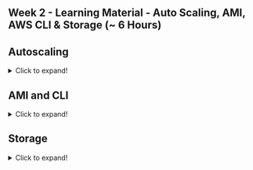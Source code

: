 ## Week 2 - Learning Material - Auto Scaling, AMI, AWS CLI & Storage (~ 6 Hours)

## Autoscaling
 <details>
  <summary>Click to expand!</summary>

### Module 7a - Auto scaling principles (~10mins)
### Module 7b - Launch Templates (~30mins)
* User Data
```
#!/bin/bash
apt update -y
apt install apache2 -y
service apache2 start
IP_ADDR=${curl http://169.254.169.254/latest/meta-data/public-ipv4}
echo "Auto scale instance "$IP_ADDR > /var/www/html/index.htm
echo "ok" > /var/www/html/health.htm
```

### Module 7c - Auto scaling group Part1 (~20mins)
### Module 7d - Auto scaling group Part2 (~20mins)
### Module 7e - Auto scaling group Part3 (~30mins)
### Module 7f - Self healing (~5mins)
### Module 7g - Cleanup
### Module 7h - Auto Scaling [Old UI] (~1hr)

</details>
</details>

## AMI and CLI
<details>
  <summary>Click to expand!</summary>

### Module 8 - Amazon Machine Image or AMI (~15mins)
### Module 9 - AWS Command Line Interface (~40mins)
</details>

## Storage
<details>
  <summary>Click to expand!</summary>

### Module 10 - Forms of Storage on Cloud(~15mins)
* **Instance Storage** - Native storage internal to **EC2**
* **Block Storage** aka **EBS** 
* **File System** 
* **Object Based Storage**
### Module 11 - Elastic Block Storage - EBS(~30mins)
* One to one mapping to EC2
* Same AZ as EC2 machine 
* Fixed size

![image](https://user-images.githubusercontent.com/4485129/114986596-cff0d900-9eb1-11eb-9973-a17663d0408f.png)

```
PS D:\Cloud\Projects\Project1> aws ebs start-snapshot --volume-size 100000

An error occurred (ValidationException) when calling the StartSnapshot operation: Invalid volume size: 100000
PS D:\Cloud\Projects\Project1> aws ebs start-snapshot --volume-size 10    
{
    "SnapshotId": "snap-049409d3d1e98658a",
    "OwnerId": "689161371202",
    "Status": "pending",
    "StartTime": "2021-04-16T13:23:02.442000+05:30",
    "VolumeSize": 10,
    "BlockSize": 524288
}

PS D:\Cloud\Projects\Project1>                                            
```
![image](https://user-images.githubusercontent.com/4485129/114991547-522fcc00-9eb7-11eb-80e5-0aa0f148ff07.png)


### Module 12 - Elastic File System(~15mins)
* One to many mapping with EC2
* Elastic Size i.e. expanding
* Can be Mounted on multiple EC2 machines in read write mode. 
### Module 13 - Object Storage - Simple Storage Service(~1hr15mins)
* Drop file to S3
* API available to access files stored on S3
* 
![image](https://user-images.githubusercontent.com/4485129/114984841-c0709080-9eaf-11eb-93fe-e2a2b280bbea.png)

### S3 Reference
<details>
 
[DIY _ Mounting S3 on local filesystem using S3FS-FUSE .pdf](https://github.com/risarora/Greatlake-ccp/files/6279920/DIY._.Mounting.S3.on.local.filesystem.using.S3FS-FUSE.pdf)

#### S3 Transition options

<details>
You can add rules in an S3 Lifecycle configuration to tell Amazon S3 to transition objects to another Amazon S3 storage class. For example:

When you know that objects are infrequently accessed, you might transition them to the S3 Standard-IA storage class.

You might want to archive objects that you don't need to access in real time to the S3 Glacier storage class.

In an S3 Lifecycle configuration, you can define rules to transition objects from one storage class to another to save on storage costs. When you don't know the access patterns of your objects, or your access patterns are changing over time, you can transition the objects to the S3 Intelligent-Tiering storage class for automatic cost savings.

</details>

#### Mounting S3 on local filesystem
<details>
Any application interacting with the mounted drive doesn’t have to worry about transfer protocols, security mechanisms, or Amazon S3-specific API calls. In some cases, mounting Amazon S3 as drive on an application server can make creating a distributed file store extremely easy.

For example, when creating a photo upload application, you can have it store data on a fixed path in a file system and when deploying you can mount an Amazon S3 bucket on that fixed path. This way, the application will write all files in the bucket without you having to worry about Amazon S3 integration at the application level. Another major advantage is to enable legacy applications to scale in the cloud since there are no source code changes required to use an Amazon S3 bucket as storage backend: the application can be configured to use a local path where the Amazon S3 bucket is mounted. This technique is also very helpful when you want to collect logs from various servers in a central location for archiving.

S3FS-FUSE: This is a free, open-source FUSE plugin and an easy-to-use utility which supports major Linux distributions & MacOS. S3FS also takes care of caching files locally to improve performance. This plugin simply shows the Amazon S3 bucket as a drive on your system.

Read more here https://github.com/s3fs-fuse/s3fs-fuse

Important - Generally S3 cannot offer the same performance or semantics as a local file system.

This is for additional reference only.

 </details>
</details>

